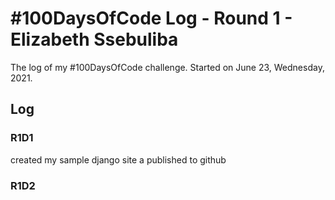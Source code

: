 # #100DaysOfCode Log - Round 1 - Elizabeth Ssebuliba

The log of my #100DaysOfCode challenge. Started on June 23, Wednesday, 2021.

## Log

### R1D1 
created my sample django site a
published to github

### R1D2
